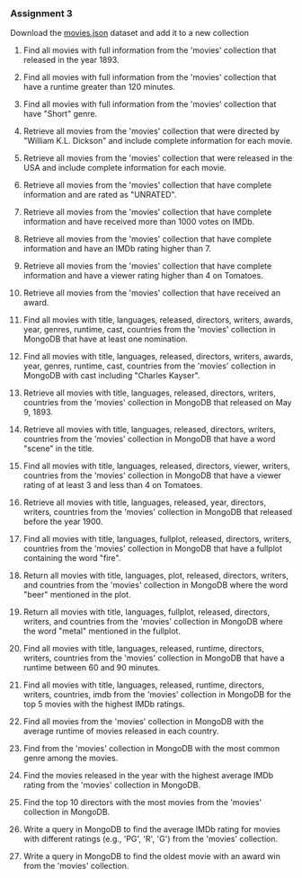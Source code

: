 ### Assignment 3


Download the [movies.json](https://github.com/smaranjitghose/ParulUniversityMEAN/blob/main/practice_problems/datasets/movies.json) dataset and add it to a new collection

1. Find all movies with full information from the 'movies' collection that released in the year 1893.

2. Find all movies with full information from the 'movies' collection that have a runtime greater
than 120 minutes.

3. Find all movies with full information from the 'movies' collection that have "Short" genre.

4. Retrieve all movies from the 'movies' collection that were directed by "William K.L. Dickson" and
include complete information for each movie.

5. Retrieve all movies from the 'movies' collection that were released in the USA and include
complete information for each movie.

6. Retrieve all movies from the 'movies' collection that have complete information and are rated as
"UNRATED".

7. Retrieve all movies from the 'movies' collection that have complete information and have
received more than 1000 votes on IMDb.

8. Retrieve all movies from the 'movies' collection that have complete information and have an
IMDb rating higher than 7.

9. Retrieve all movies from the 'movies' collection that have complete information and have a
viewer rating higher than 4 on Tomatoes.

10. Retrieve all movies from the 'movies' collection that have received an award.

11. Find all movies with title, languages, released, directors, writers, awards, year, genres, runtime,
cast, countries from the 'movies' collection in MongoDB that have at least one nomination.

12. Find all movies with title, languages, released, directors, writers, awards, year, genres, runtime,
cast, countries from the 'movies' collection in MongoDB with cast including "Charles Kayser".

13. Retrieve all movies with title, languages, released, directors, writers, countries from the 'movies'
collection in MongoDB that released on May 9, 1893.

14. Retrieve all movies with title, languages, released, directors, writers, countries from the 'movies'
collection in MongoDB that have a word "scene" in the title.

15. Find all movies with title, languages, released, directors, viewer, writers, countries from the
'movies' collection in MongoDB that have a viewer rating of at least 3 and less than 4 on
Tomatoes.

16. Retrieve all movies with title, languages, released, year, directors, writers, countries from the
'movies' collection in MongoDB that released before the year 1900.

17. Find all movies with title, languages, fullplot, released, directors, writers, countries from the
'movies' collection in MongoDB that have a fullplot containing the word "fire".

18. Return all movies with title, languages, plot, released, directors, writers, and countries from the
'movies' collection in MongoDB where the word "beer" mentioned in the plot.

19. Return all movies with title, languages, fullplot, released, directors, writers, and countries from
the 'movies' collection in MongoDB where the word "metal" mentioned in the fullplot.

20. Find all movies with title, languages, released, runtime, directors, writers, countries from the
'movies' collection in MongoDB that have a runtime between 60 and 90 minutes.

21. Find all movies with title, languages, released, runtime, directors, writers, countries, imdb from
the 'movies' collection in MongoDB for the top 5 movies with the highest IMDb ratings.

22. Find all movies from the 'movies' collection in MongoDB with the average runtime of movies
released in each country.

23. Find from the 'movies' collection in MongoDB with the most common genre among the movies.

24. Find the movies released in the year with the highest average IMDb rating from the 'movies'
collection in MongoDB.

25. Find the top 10 directors with the most movies from the 'movies' collection in MongoDB.

26. Write a query in MongoDB to find the average IMDb rating for movies with different ratings (e.g.,
'PG', 'R', 'G') from the 'movies' collection.

27. Write a query in MongoDB to find the oldest movie with an award win from the 'movies'
collection.
